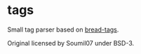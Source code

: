 # tags

Small tag parser based on [bread-tags](https://github.com/Soumil07/bread-tags).

Original licensed by Soumil07 under BSD-3.
